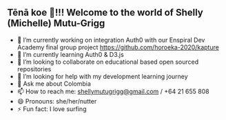 ## Tēnā koe 👋!!! Welcome to the world of Shelly (Michelle) Mutu-Grigg 

- 🔭 I’m currently working on integration Auth0 with our Enspiral Dev Academy final group project https://github.com/horoeka-2020/kapture
- 🌱 I’m currently learning Auth0 & D3.js
- 👯 I’m looking to collaborate on educational based open sourced repositories
- 🤔 I’m looking for help with my development learning journey
- 💬 Ask me about Colombia
- 📫 How to reach me: shellymutugrigg@gmail.com / +64 21 655 808
- 😄 Pronouns: she/her/nutter
- ⚡ Fun fact: I love surfing
